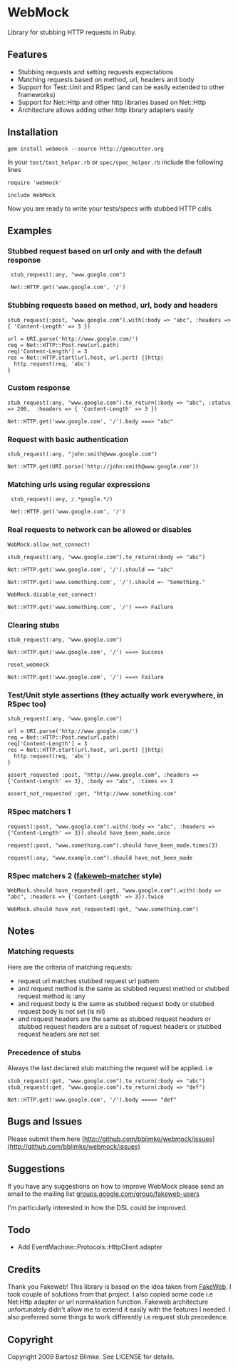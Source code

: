 WebMock
=======

Library for stubbing HTTP requests in Ruby.

Features
--------

* Stubbing requests and setting requests expectations
* Matching requests based on method, url, headers and body
* Support for Test::Unit and RSpec (and can be easily extended to other frameworks)
* Support for Net::Http and other http libraries based on Net::Http
* Architecture allows adding other http library adapters easily


Installation
------------

    gem install webmock --source http://gemcutter.org

In your `test/test_helper.rb` or `spec/spec_helper.rb` include the following lines

    require 'webmock'
	
	include WebMock

Now you are ready to write your tests/specs with stubbed HTTP calls. 

## Examples

### Stubbed request based on url only and with the default response

	 stub_request(:any, "www.google.com")

	 Net::HTTP.get('www.google.com', '/')
	
### Stubbing requests based on method, url, body and headers

	stub_request(:post, "www.google.com").with(:body => "abc", :headers => { 'Content-Length' => 3 })

	url = URI.parse('http://www.google.com/')
    req = Net::HTTP::Post.new(url.path)
	req['Content-Length'] = 3
    res = Net::HTTP.start(url.host, url.port) {|http|
      http.request(req, 'abc')
    }

### Custom response

	stub_request(:any, "www.google.com").to_return(:body => "abc", :status => 200,  :headers => { 'Content-Length' => 3 })
	
	Net::HTTP.get('www.google.com', '/').body ===> "abc"
	
### Request with basic authentication

	stub_request(:any, "john:smith@www.google.com")
	
	Net::HTTP.get(URI.parse('http://john:smith@www.google.com'))
	
### Matching urls using regular expressions

	 stub_request(:any, /.*google.*/)

	 Net::HTTP.get('www.google.com', '/')

### Real requests to network can be allowed or disables

	WebMock.allow_net_connect!

	stub_request(:any, "www.google.com").to_return(:body => "abc")

	Net::HTTP.get('www.google.com', '/').should == "abc"
	
	Net::HTTP.get('www.something.com', '/').should =~ "Something."	
	
	WebMock.disable_net_connect!
	
	Net::HTTP.get('www.something.com', '/') ===> Failure

### Clearing stubs

	stub_request(:any, "www.google.com")

	Net::HTTP.get('www.google.com', '/') ===> Success
	
	reset_webmock
	
	Net::HTTP.get('www.google.com', '/') ===> Failure


### Test/Unit style assertions (they actually work everywhere, in RSpec too)

    stub_request(:any, "www.google.com")

	url = URI.parse('http://www.google.com/')
    req = Net::HTTP::Post.new(url.path)
	req['Content-Length'] = 3
    res = Net::HTTP.start(url.host, url.port) {|http|
      http.request(req, 'abc')
    }

	assert_requested :post, "http://www.google.com", :headers => {'Content-Length' => 3}, :body => "abc", :times => 1
	
	assert_not_requested :get, "http://www.something.com"

### RSpec matchers 1

	request(:post, "www.google.com").with(:body => "abc", :headers => {'Content-Length' => 3}).should have_been_made.once
	
	request(:post, "www.something.com").should have_been_made.times(3)
	
	request(:any, "www.example.com").should have_not_been_made

### RSpec matchers 2 ([fakeweb-matcher](http://github.com/freelancing-god/fakeweb-matcher) style)

	WebMock.should have_requested(:get, "www.google.com").with(:body => "abc", :headers => {'Content-Length' => 3}).twice
	
	WebMock.should have_not_requested(:get, "www.something.com")

Notes
-----

### Matching requests

Here are the criteria of matching requests:

* request url matches stubbed request url pattern
* and request method is the same as stubbed request method or stubbed request method is :any
* and request body is the same as stubbed request body or stubbed request body is not set (is nil)
* and request headers are the same as stubbed request headers or stubbed request headers are a subset of request headers or stubbed request headers are not set

### Precedence of stubs

Always the last declared stub matching the request will be applied. 
i.e

	stub_request(:get, "www.google.com").to_return(:body => "abc")
	stub_request(:get, "www.google.com").to_return(:body => "def")

	Net::HTTP.get('www.google.com', '/').body ====> "def"

Bugs and Issues
---------------

Please submit them here [http://github.com/bblimke/webmock/issues](http://github.com/bblimke/webmock/issues)

Suggestions
------------

If you have any suggestions on how to improve WebMock please send an email to the mailing list [groups.google.com/group/fakeweb-users](http://groups.google.com/group/fakeweb-users)

I'm particularly interested in how the DSL could be improved.

Todo
----

* Add EventMachine::Protocols::HttpClient adapter

Credits
-------

Thank you Fakeweb! This library is based on the idea taken from [FakeWeb](fakeweb.rubyforge.org).
I took couple of solutions from that project. I also copied some code i.e Net:Http adapter or url normalisation function. 
Fakeweb architecture unfortunately didn't allow me to extend it easily with the features I needed.
I also preferred some things to work differently i.e request stub precedence.

Copyright
---------

Copyright 2009 Bartosz Blimke. See LICENSE for details.
